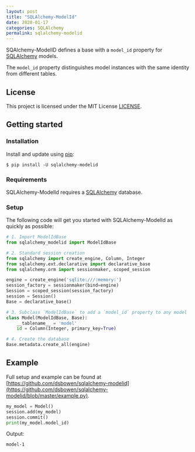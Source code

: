 ```yaml
---
layout: post
title: "SQLAlchemy-ModelId"
date: 2020-01-17
categories: SQLAlchemy
permalink: sqlalchemy-modelid
---
```


SQAlchemy-ModelID defines a base with a `model_id` property for [SQLAlchemy](https://www.sqlalchemy.org/) models.

The `model_id` property distinguishes model instances with the same identity from different tables.

## License

This project is licensed under the MIT License [LICENSE](https://github.com/dsbowen/sqlalchemy-modelid/blob/master/LICENSE).

## Getting started

### Installation

Install and update using [pip](https://pip.pypa.io/en/stable/quickstart):

```
$ pip install -U sqlalchemy-modelid
```

### Requirements

SQLAlchemy-ModelId requires a [SQLAlchemy](https://www.sqlalchemy.org) database.

### Setup

The following code will get you started with SQLAlchemy-ModelId as quickly as possible:

```python
# 1. Import ModelIdBase
from sqlalchemy_modelid import ModelIdBase

# 2. Standard session creation
from sqlalchemy import create_engine, Column, Integer
from sqlalchemy.ext.declarative import declarative_base
from sqlalchemy.orm import sessionmaker, scoped_session

engine = create_engine('sqlite:///:memory:')
session_factory = sessionmaker(bind=engine)
Session = scoped_session(session_factory)
session = Session()
Base = declarative_base()

# 3. Subclass `ModelIdBase` to add a `model_id` property to any model
class Model(ModelIdBase, Base):
    __tablename__ = 'model'
    id = Column(Integer, primary_key=True)

# 4. Create the database
Base.metadata.create_all(engine)
```

## Example

Full setup and example can be found at [https://github.com/dsbowen/sqlalchemy-modelid](https://github.com/dsbowen/sqlalchemy-modelid/blob/master/example.py).

```python
my_model = Model()
session.add(my_model)
session.commit()
print(my_model.model_id)
```

Output:

```
model-1
```